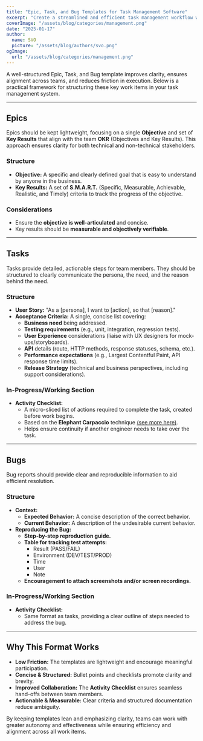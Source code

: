```yaml
---
title: "Epic, Task, and Bug Templates for Task Management Software"
excerpt: "Create a streamlined and efficient task management workflow with this Epic, Task, and Bug Template. Whether you're leading a development team, managing a project, or improving an existing workflow, this structured approach helps teams maintain clarity, reduce friction, and improve collaboration across all work items."
coverImage: "/assets/blog/categories/management.png"
date: "2025-01-17"
author:
  name: SVO
  picture: "/assets/blog/authors/svo.png"
ogImage:
  url: "/assets/blog/categories/management.png"
---
```


A well-structured Epic, Task, and Bug template improves clarity, ensures alignment across teams, and reduces friction in execution. Below is a practical framework for structuring these key work items in your task management system.

---

## Epics

Epics should be kept lightweight, focusing on a single **Objective** and set of **Key Results** that align with the team **OKR** (Objectives and Key Results). This approach ensures clarity for both technical and non-technical stakeholders.

### Structure

- **Objective:** A specific and clearly defined goal that is easy to understand by anyone in the business.
- **Key Results:** A set of **S.M.A.R.T.** (Specific, Measurable, Achievable, Realistic, and Timely) criteria to track the progress of the objective.

### Considerations

- Ensure the **objective is well-articulated** and concise.
- Key results should be **measurable and objectively verifiable**.

---

## Tasks

Tasks provide detailed, actionable steps for team members. They should be structured to clearly communicate the persona, the need, and the reason behind the need.

### Structure

- **User Story:** "As a [persona], I want to [action], so that [reason]."
- **Acceptance Criteria:** A single, concise list covering:
  - **Business need** being addressed.
  - **Testing requirements** (e.g., unit, integration, regression tests).
  - **User Experience** considerations (liaise with UX designers for mock-ups/storyboards).
  - **API** details (route, HTTP methods, response statuses, schema, etc.).
  - **Performance expectations** (e.g., Largest Contentful Paint, API response time limits).
  - **Release Strategy** (technical and business perspectives, including support considerations).

### In-Progress/Working Section

- **Activity Checklist:**
  - A micro-sliced list of actions required to complete the task, created before work begins.
  - Based on the **Elephant Carpaccio** technique [(see more here)](https://medium.com/@olivercecilspann/elephant-carpaccio-exercise-an-experience-report-207f0cc79c34).
  - Helps ensure continuity if another engineer needs to take over the task.

---

## Bugs

Bug reports should provide clear and reproducible information to aid efficient resolution.

### Structure

- **Context:**
  - **Expected Behavior:** A concise description of the correct behavior.
  - **Current Behavior:** A description of the undesirable current behavior.
- **Reproducing the Bug:**
  - **Step-by-step reproduction guide.**
  - **Table for tracking test attempts:**
    - Result (PASS/FAIL)
    - Environment (DEV/TEST/PROD)
    - Time
    - User
    - Note
  - **Encouragement to attach screenshots and/or screen recordings.**

### In-Progress/Working Section

- **Activity Checklist:**
  - Same format as tasks, providing a clear outline of steps needed to address the bug.

---

## Why This Format Works

- **Low Friction:** The templates are lightweight and encourage meaningful participation.
- **Concise & Structured:** Bullet points and checklists promote clarity and brevity.
- **Improved Collaboration:** The **Activity Checklist** ensures seamless hand-offs between team members.
- **Actionable & Measurable:** Clear criteria and structured documentation reduce ambiguity.

By keeping templates lean and emphasizing clarity, teams can work with greater autonomy and effectiveness while ensuring efficiency and alignment across all work items.
